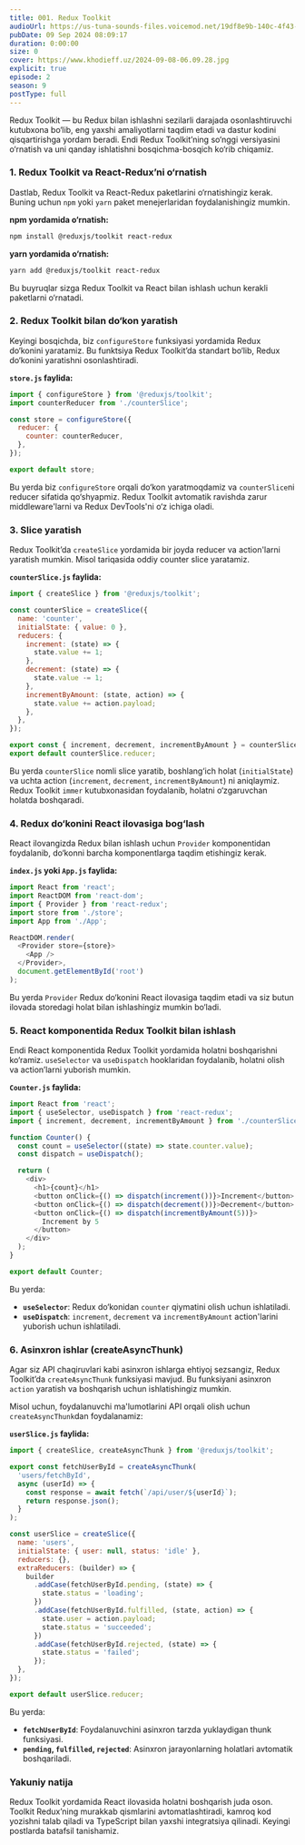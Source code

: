 ```yaml
---
title: 001. Redux Toolkit
audioUrl: https://us-tuna-sounds-files.voicemod.net/19df8e9b-140c-4f43-8c0e-09c162821765-1658350707858.mp3
pubDate: 09 Sep 2024 08:09:17
duration: 0:00:00
size: 0
cover: https://www.khodieff.uz/2024-09-08-06.09.28.jpg
explicit: true
episode: 2
season: 9
postType: full
---
```

Redux Toolkit — bu Redux bilan ishlashni sezilarli darajada osonlashtiruvchi kutubxona bo‘lib, eng yaxshi amaliyotlarni taqdim etadi va dastur kodini qisqartirishga yordam beradi. Endi Redux Toolkit’ning so‘nggi versiyasini o‘rnatish va uni qanday ishlatishni bosqichma-bosqich ko‘rib chiqamiz.

### 1. Redux Toolkit va React-Redux’ni o‘rnatish

Dastlab, Redux Toolkit va React-Redux paketlarini o‘rnatishingiz kerak. Buning uchun `npm` yoki `yarn` paket menejerlaridan foydalanishingiz mumkin.

**npm yordamida o‘rnatish:**
```bash
npm install @reduxjs/toolkit react-redux
```

**yarn yordamida o‘rnatish:**
```bash
yarn add @reduxjs/toolkit react-redux
```

Bu buyruqlar sizga Redux Toolkit va React bilan ishlash uchun kerakli paketlarni o‘rnatadi.

### 2. Redux Toolkit bilan do‘kon yaratish

Keyingi bosqichda, biz `configureStore` funksiyasi yordamida Redux do‘konini yaratamiz. Bu funktsiya Redux Toolkit’da standart bo‘lib, Redux do‘konini yaratishni osonlashtiradi.

**`store.js` faylida:**
```js
import { configureStore } from '@reduxjs/toolkit';
import counterReducer from './counterSlice';

const store = configureStore({
  reducer: {
    counter: counterReducer,
  },
});

export default store;
```

Bu yerda biz `configureStore` orqali do‘kon yaratmoqdamiz va `counterSlice`ni reducer sifatida qo‘shyapmiz. Redux Toolkit avtomatik ravishda zarur middleware'larni va Redux DevTools'ni o‘z ichiga oladi.

### 3. Slice yaratish

Redux Toolkit’da `createSlice` yordamida bir joyda reducer va action'larni yaratish mumkin. Misol tariqasida oddiy counter slice yaratamiz.

**`counterSlice.js` faylida:**
```js
import { createSlice } from '@reduxjs/toolkit';

const counterSlice = createSlice({
  name: 'counter',
  initialState: { value: 0 },
  reducers: {
    increment: (state) => {
      state.value += 1;
    },
    decrement: (state) => {
      state.value -= 1;
    },
    incrementByAmount: (state, action) => {
      state.value += action.payload;
    },
  },
});

export const { increment, decrement, incrementByAmount } = counterSlice.actions;
export default counterSlice.reducer;
```

Bu yerda `counterSlice` nomli slice yaratib, boshlang‘ich holat (`initialState`) va uchta action (`increment`, `decrement`, `incrementByAmount`) ni aniqlaymiz. Redux Toolkit `immer` kutubxonasidan foydalanib, holatni o‘zgaruvchan holatda boshqaradi.

### 4. Redux do‘konini React ilovasiga bog‘lash

React ilovangizda Redux bilan ishlash uchun `Provider` komponentidan foydalanib, do‘konni barcha komponentlarga taqdim etishingiz kerak.

**`index.js` yoki `App.js` faylida:**
```js
import React from 'react';
import ReactDOM from 'react-dom';
import { Provider } from 'react-redux';
import store from './store';
import App from './App';

ReactDOM.render(
  <Provider store={store}>
    <App />
  </Provider>,
  document.getElementById('root')
);
```

Bu yerda `Provider` Redux do‘konini React ilovasiga taqdim etadi va siz butun ilovada storedagi holat bilan ishlashingiz mumkin bo‘ladi.

### 5. React komponentida Redux Toolkit bilan ishlash

Endi React komponentida Redux Toolkit yordamida holatni boshqarishni ko‘ramiz. `useSelector` va `useDispatch` hooklaridan foydalanib, holatni olish va action’larni yuborish mumkin.

**`Counter.js` faylida:**
```js
import React from 'react';
import { useSelector, useDispatch } from 'react-redux';
import { increment, decrement, incrementByAmount } from './counterSlice';

function Counter() {
  const count = useSelector((state) => state.counter.value);
  const dispatch = useDispatch();

  return (
    <div>
      <h1>{count}</h1>
      <button onClick={() => dispatch(increment())}>Increment</button>
      <button onClick={() => dispatch(decrement())}>Decrement</button>
      <button onClick={() => dispatch(incrementByAmount(5))}>
        Increment by 5
      </button>
    </div>
  );
}

export default Counter;
```

Bu yerda:
- **`useSelector`**: Redux do‘konidan `counter` qiymatini olish uchun ishlatiladi.
- **`useDispatch`**: `increment`, `decrement` va `incrementByAmount` action'larini yuborish uchun ishlatiladi.

### 6. Asinxron ishlar (createAsyncThunk)

Agar siz API chaqiruvlari kabi asinxron ishlarga ehtiyoj sezsangiz, Redux Toolkit’da `createAsyncThunk` funksiyasi mavjud. Bu funksiyani asinxron `action` yaratish va boshqarish uchun ishlatishingiz mumkin.

Misol uchun, foydalanuvchi ma'lumotlarini API orqali olish uchun `createAsyncThunk`dan foydalanamiz:

**`userSlice.js` faylida:**
```js
import { createSlice, createAsyncThunk } from '@reduxjs/toolkit';

export const fetchUserById = createAsyncThunk(
  'users/fetchById',
  async (userId) => {
    const response = await fetch(`/api/user/${userId}`);
    return response.json();
  }
);

const userSlice = createSlice({
  name: 'users',
  initialState: { user: null, status: 'idle' },
  reducers: {},
  extraReducers: (builder) => {
    builder
      .addCase(fetchUserById.pending, (state) => {
        state.status = 'loading';
      })
      .addCase(fetchUserById.fulfilled, (state, action) => {
        state.user = action.payload;
        state.status = 'succeeded';
      })
      .addCase(fetchUserById.rejected, (state) => {
        state.status = 'failed';
      });
  },
});

export default userSlice.reducer;
```

Bu yerda:
- **`fetchUserById`**: Foydalanuvchini asinxron tarzda yuklaydigan thunk funksiyasi.
- **`pending`, `fulfilled`, `rejected`**: Asinxron jarayonlarning holatlari avtomatik boshqariladi.

### Yakuniy natija

Redux Toolkit yordamida React ilovasida holatni boshqarish juda oson. Toolkit Redux’ning murakkab qismlarini avtomatlashtiradi, kamroq kod yozishni talab qiladi va TypeScript bilan yaxshi integratsiya qilinadi.
Keyingi postlarda batafsil tanishamiz.